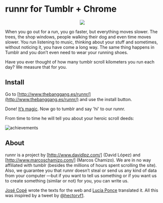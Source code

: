 runnr for Tumblr + Chrome
=========================

<p align="center">
<a href="#"><img src="http://www.thebanggang.es/runnr/img/img_01.png"/></a>
</p>

When you go out for a run, you go faster, but everything moves slower.
The trees, the shop windows, people walking their dog and even time moves slower.
You run listening to music, thinking about your stuff and sometimes, without noticing it, you have come a long way.
The same thing happens in Tumblr and you don’t even need to wear your running shoes.

Have you ever thought of how many tumblr scroll kilometers you run each day?
We measure that for you.

Install
-------

Go to [http://www.thebanggang.es/runnr/](http://www.thebanggang.es/runnr/) and use the install button.

Done! [It’s magic](http://www.thebanggang.es/runnr/img/its-magic-shia-labeouf.gif). Now go to tumblr and say 'hi' to our runnr.

From time to time he will tell you about your heroic scroll deeds:

![achievements](http://www.thebanggang.es/runnr/img/achievements.png)


About
-------

runnr is a project by [http://www.davidlpz.com/] (David López) and [http://www.marcoschamizo.com/] (Marcos Chamizo). We are in no way affiliated with tumblr (besides the millions of hours spent scrolling the site). Also, we guarantee you that runnr doesn’t steal or send us any kind of data from your computer —but if you want to tell us something or if you want us to create something (similar or not) for you, you can write us.


[José Copé](http://cargocollective.com/josecope) wrote the texts for the web and [Lucía Ponce](https://es.linkedin.com/pub/luc%C3%ADa-ponce-de-los-reyes/1b/b18/a77) translated it. All this was inspired by a tweet by [@hectorvf1](https://twitter.com/hectorvf1).
